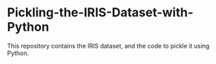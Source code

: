 # Pickling-the-IRIS-Dataset-with-Python
This repository contains the IRIS dataset, and the code to pickle it using Python.
